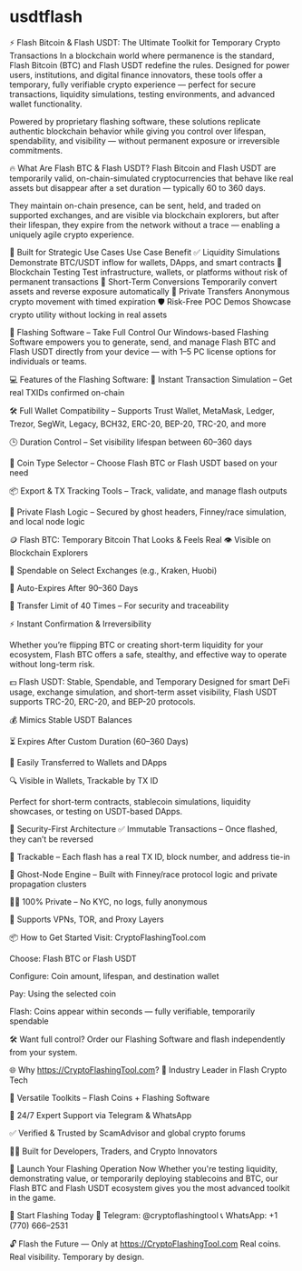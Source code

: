 # usdtflash
⚡ Flash Bitcoin & Flash USDT: The Ultimate Toolkit for Temporary Crypto Transactions
In a blockchain world where permanence is the standard, Flash Bitcoin (BTC) and Flash USDT redefine the rules. Designed for power users, institutions, and digital finance innovators, these tools offer a temporary, fully verifiable crypto experience — perfect for secure transactions, liquidity simulations, testing environments, and advanced wallet functionality.

Powered by proprietary flashing software, these solutions replicate authentic blockchain behavior while giving you control over lifespan, spendability, and visibility — without permanent exposure or irreversible commitments.

🔥 What Are Flash BTC & Flash USDT?
Flash Bitcoin and Flash USDT are temporarily valid, on-chain-simulated cryptocurrencies that behave like real assets but disappear after a set duration — typically 60 to 360 days.

They maintain on-chain presence, can be sent, held, and traded on supported exchanges, and are visible via blockchain explorers, but after their lifespan, they expire from the network without a trace — enabling a uniquely agile crypto experience.

💼 Built for Strategic Use Cases
Use Case	Benefit
✅ Liquidity Simulations	Demonstrate BTC/USDT inflow for wallets, DApps, and smart contracts
🧪 Blockchain Testing	Test infrastructure, wallets, or platforms without risk of permanent transactions
🔄 Short-Term Conversions	Temporarily convert assets and reverse exposure automatically
👤 Private Transfers	Anonymous crypto movement with timed expiration
🛡 Risk-Free POC Demos	Showcase crypto utility without locking in real assets

🧠 Flashing Software – Take Full Control
Our Windows-based Flashing Software empowers you to generate, send, and manage Flash BTC and Flash USDT directly from your device — with 1–5 PC license options for individuals or teams.

💻 Features of the Flashing Software:
🚀 Instant Transaction Simulation – Get real TXIDs confirmed on-chain

🛠 Full Wallet Compatibility – Supports Trust Wallet, MetaMask, Ledger, Trezor, SegWit, Legacy, BCH32, ERC-20, BEP-20, TRC-20, and more

🕒 Duration Control – Set visibility lifespan between 60–360 days

🔄 Coin Type Selector – Choose Flash BTC or Flash USDT based on your need

📦 Export & TX Tracking Tools – Track, validate, and manage flash outputs

🔐 Private Flash Logic – Secured by ghost headers, Finney/race simulation, and local node logic

🪙 Flash BTC: Temporary Bitcoin That Looks & Feels Real
👁️ Visible on Blockchain Explorers

🛒 Spendable on Select Exchanges (e.g., Kraken, Huobi)

🧯 Auto-Expires After 90–360 Days

🔁 Transfer Limit of 40 Times – For security and traceability

⚡ Instant Confirmation & Irreversibility

Whether you’re flipping BTC or creating short-term liquidity for your ecosystem, Flash BTC offers a safe, stealthy, and effective way to operate without long-term risk.

💵 Flash USDT: Stable, Spendable, and Temporary
Designed for smart DeFi usage, exchange simulation, and short-term asset visibility, Flash USDT supports TRC-20, ERC-20, and BEP-20 protocols.

💰 Mimics Stable USDT Balances

⏳ Expires After Custom Duration (60–360 Days)

💸 Easily Transferred to Wallets and DApps

🔍 Visible in Wallets, Trackable by TX ID

Perfect for short-term contracts, stablecoin simulations, liquidity showcases, or testing on USDT-based DApps.

🔐 Security-First Architecture
✅ Immutable Transactions – Once flashed, they can’t be reversed

🔎 Trackable – Each flash has a real TX ID, block number, and address tie-in

🧱 Ghost-Node Engine – Built with Finney/race protocol logic and private propagation clusters

🕵️‍♂️ 100% Private – No KYC, no logs, fully anonymous

🧰 Supports VPNs, TOR, and Proxy Layers

📦 How to Get Started
Visit: CryptoFlashingTool.com

Choose: Flash BTC or Flash USDT

Configure: Coin amount, lifespan, and destination wallet

Pay: Using the selected coin

Flash: Coins appear within seconds — fully verifiable, temporarily spendable

🛠 Want full control? Order our Flashing Software and flash independently from your system.

🌐 Why https://CryptoFlashingTool.com?
🥇 Industry Leader in Flash Crypto Tech

🔄 Versatile Toolkits – Flash Coins + Flashing Software

💬 24/7 Expert Support via Telegram & WhatsApp

✅ Verified & Trusted by ScamAdvisor and global crypto forums

🧑‍💻 Built for Developers, Traders, and Crypto Innovators

🚀 Launch Your Flashing Operation Now
Whether you're testing liquidity, demonstrating value, or temporarily deploying stablecoins and BTC, our Flash BTC and Flash USDT ecosystem gives you the most advanced toolkit in the game.

🔗 Start Flashing Today
💬 Telegram: @cryptoflashingtool
📞 WhatsApp: +1 (770) 666–2531

🔓 Flash the Future — Only at https://CryptoFlashingTool.com
Real coins. Real visibility. Temporary by design.
